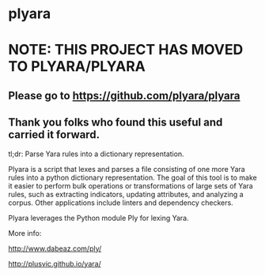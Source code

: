 plyara
======

# NOTE: THIS PROJECT HAS MOVED TO PLYARA/PLYARA
## Please go to https://github.com/plyara/plyara
## Thank you folks who found this useful and carried it forward.

tl;dr: Parse Yara rules into a dictionary representation.

Plyara is a script that lexes and parses a file consisting of one more Yara rules into a python dictionary representation.  The goal of this tool is to make it easier to perform bulk operations or transformations of large sets of Yara rules, such as extracting indicators, updating attributes, and analyzing a corpus.  Other applications include linters and dependency checkers.

Plyara leverages the Python module Ply for lexing Yara.

More info:

http://www.dabeaz.com/ply/

http://plusvic.github.io/yara/
